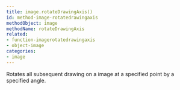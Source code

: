 ```yaml
---
title: image.rotateDrawingAxis()
id: method-image-rotatedrawingaxis
methodObject: image
methodName: rotateDrawingAxis
related:
- function-imagerotatedrawingaxis
- object-image
categories:
- image
---
```


Rotates all subsequent drawing on a image at a specified point by a specified angle.
